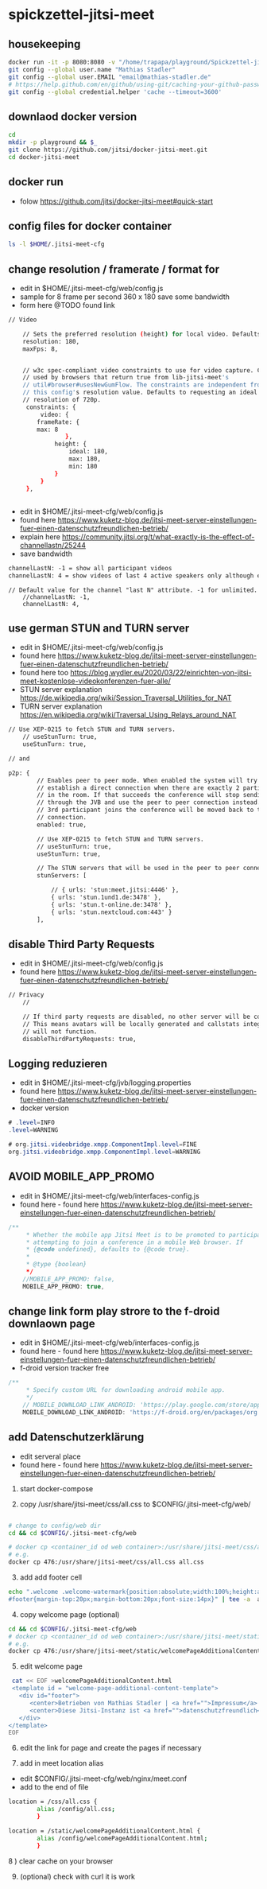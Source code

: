# spickzettel-jitsi-meet

## housekeeping

```bash
docker run -it -p 8080:8080 -v "/home/trapapa/playground/Spickzettel-jitsi-meet:/home/coder/project" -u "$(id -u):$(id -g)" codercom/code-server:latest
git config --global user.name "Mathias Stadler"
git config --global user.EMAIL "email@mathias-stadler.de"
# https://help.github.com/en/github/using-git/caching-your-github-password-in-git
git config --global credential.helper 'cache --timeout=3600'
```

## downlaod docker version

```bash
cd
mkdir -p playground && $_
git clone https://github.com/jitsi/docker-jitsi-meet.git
cd docker-jitsi-meet
```

## docker run

- folow https://github.com/jitsi/docker-jitsi-meet#quick-start

## config files for docker container

```bash
ls -l $HOME/.jitsi-meet-cfg
```



## change resolution / framerate / format for 

- edit in $HOME/.jitsi-meet-cfg/web/config.js
- sample for 8 frame per second 360 x 180 save some bandwidth
-  form here @TODO found link

```bash
// Video

    // Sets the preferred resolution (height) for local video. Defaults to 720.
    resolution: 180,
    maxFps: 8,


    // w3c spec-compliant video constraints to use for video capture. Currently
    // used by browsers that return true from lib-jitsi-meet's
    // util#browser#usesNewGumFlow. The constraints are independent from
    // this config's resolution value. Defaults to requesting an ideal
    // resolution of 720p.
     constraints: {
         video: {
        frameRate: {
        max: 8
                },
             height: {
                 ideal: 180,
                 max: 180,
                 min: 180
             }
         }
     },

```

## 

- edit in $HOME/.jitsi-meet-cfg/web/config.js
- found here https://www.kuketz-blog.de/jitsi-meet-server-einstellungen-fuer-einen-datenschutzfreundlichen-betrieb/
- explain here https://community.jitsi.org/t/what-exactly-is-the-effect-of-channellastn/25244
- save bandwidth 

```txt
channelLastN: -1 = show all participant videos
channelLastN: 4 = show videos of last 4 active speakers only although everyone has video enabled
```


```text
// Default value for the channel "last N" attribute. -1 for unlimited.
    //channelLastN: -1,
    channelLastN: 4,
```

## use german STUN and TURN server

- edit in $HOME/.jitsi-meet-cfg/web/config.js
- found here https://www.kuketz-blog.de/jitsi-meet-server-einstellungen-fuer-einen-datenschutzfreundlichen-betrieb/
- found here too https://blog.wydler.eu/2020/03/22/einrichten-von-jitsi-meet-kostenlose-videokonferenzen-fuer-alle/
- STUN server explanation https://de.wikipedia.org/wiki/Session_Traversal_Utilities_for_NAT
- TURN server explanation https://en.wikipedia.org/wiki/Traversal_Using_Relays_around_NAT

```txt
// Use XEP-0215 to fetch STUN and TURN servers.
    // useStunTurn: true,
    useStunTurn: true,

// and

p2p: {
        // Enables peer to peer mode. When enabled the system will try to
        // establish a direct connection when there are exactly 2 participants
        // in the room. If that succeeds the conference will stop sending data
        // through the JVB and use the peer to peer connection instead. When a
        // 3rd participant joins the conference will be moved back to the JVB
        // connection.
        enabled: true,

        // Use XEP-0215 to fetch STUN and TURN servers.
        // useStunTurn: true,
        useStunTurn: true,

        // The STUN servers that will be used in the peer to peer connections
        stunServers: [

            // { urls: 'stun:meet.jitsi:4446' },
            { urls: 'stun.1und1.de:3478' },
            { urls: 'stun.t-online.de:3478' },
            { urls: 'stun.nextcloud.com:443' }
        ],
```

## disable Third Party Requests

- edit in $HOME/.jitsi-meet-cfg/web/config.js
- found here https://www.kuketz-blog.de/jitsi-meet-server-einstellungen-fuer-einen-datenschutzfreundlichen-betrieb/


```txt
// Privacy
    //

    // If third party requests are disabled, no other server will be contacted.
    // This means avatars will be locally generated and callstats integration
    // will not function.
    disableThirdPartyRequests: true,
```


## Logging reduzieren

- edit in $HOME/.jitsi-meet-cfg/jvb/logging.properties
- found here https://www.kuketz-blog.de/jitsi-meet-server-einstellungen-fuer-einen-datenschutzfreundlichen-betrieb/
- docker version

```java
# .level=INFO
.level=WARNING

# org.jitsi.videobridge.xmpp.ComponentImpl.level=FINE
org.jitsi.videobridge.xmpp.ComponentImpl.level=WARNING
```

## AVOID MOBILE_APP_PROMO


- edit in $HOME/.jitsi-meet-cfg/web/interfaces-config.js
- found here - found here https://www.kuketz-blog.de/jitsi-meet-server-einstellungen-fuer-einen-datenschutzfreundlichen-betrieb/

```javascript
/**
     * Whether the mobile app Jitsi Meet is to be promoted to participants
     * attempting to join a conference in a mobile Web browser. If
     * {@code undefined}, defaults to {@code true}.
     *
     * @type {boolean}
     */
    //MOBILE_APP_PROMO: false,
    MOBILE_APP_PROMO: true,
```

## change link form play strore to the f-droid downlaown page

- edit in $HOME/.jitsi-meet-cfg/web/interfaces-config.js
- found here - found here https://www.kuketz-blog.de/jitsi-meet-server-einstellungen-fuer-einen-datenschutzfreundlichen-betrieb/
- f-droid version tracker free

```javascript
/**
     * Specify custom URL for downloading android mobile app.
     */
    // MOBILE_DOWNLOAD_LINK_ANDROID: 'https://play.google.com/store/apps/details?id=org.jitsi.meet',
    MOBILE_DOWNLOAD_LINK_ANDROID: 'https://f-droid.org/en/packages/org.jitsi.meet/'

```

## add Datenschutzerklärung

- edit serveral place
- found here - found here https://www.kuketz-blog.de/jitsi-meet-server-einstellungen-fuer-einen-datenschutzfreundlichen-betrieb/

1) start docker-compose

2) copy /usr/share/jitsi-meet/css/all.css to $CONFIG/.jitsi-meet-cfg/web/

```bash

# change to config/web dir
cd && cd $CONFIG/.jitsi-meet-cfg/web

# docker cp <container_id od web container>:/usr/share/jitsi-meet/css/all.css all.css
# e.g.
docker cp 476:/usr/share/jitsi-meet/css/all.css all.css
```

3) add add footer cell

```bash
echo ".welcome .welcome-watermark{position:absolute;width:100%;height:auto}
#footer{margin-top:20px;margin-bottom:20px;font-size:14px}" | tee -a  all.css 
```

4) copy welcome page (optional)

```bash
cd && cd $CONFIG/.jitsi-meet-cfg/web
# docker cp <container_id od web container>:/usr/share/jitsi-meet/static/welcomePageAdditionalContent.html welcomePageAdditionalContent.html
# e.g.
docker cp 476:/usr/share/jitsi-meet/static/welcomePageAdditionalContent.html welcomePageAdditionalContent.html

```

5) edit welcome page

```bash
 cat << EOF >welcomePageAdditionalContent.html
 <template id = "welcome-page-additional-content-template">
   <div id="footer"> 
      <center>Betrieben von Mathias Stadler | <a href="">Impressum</a> | <a href="">Datenschutzhinweis</a> | <a href="">Erste Hilfe bei Problemen</a></center>
      <center>Diese Jitsi-Instanz ist <a href="">datenschutzfreundlich</a> und nutzt <strong>nicht</strong> die Google STUN-Server.</center>
   </div>
</template>
EOF
```
6) edit the link for page and create the pages if necessary 

7) add in meet location alias

- edit $CONFIG/.jitsi-meet-cfg/web/nginx/meet.conf
- add to the end of file

```bash
location = /css/all.css {
        alias /config/all.css;
        }

location = /static/welcomePageAdditionalContent.html {
        alias /config/welcomePageAdditionalContent.html;
        }
```

8 ) clear cache on your browser


9) (optional) check with curl it is work


